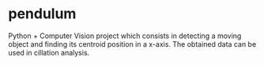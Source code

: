 # pendulum
Python + Computer Vision project which consists in detecting a moving object and finding its centroid position in a x-axis. The obtained data can be used in cillation analysis. 
